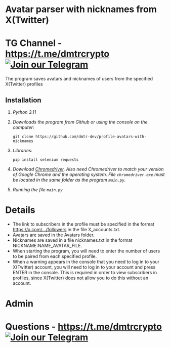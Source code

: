 # Avatar parser with nicknames from X(Twitter)
# TG Channel - https://t.me/dmtrcrypto [![Join our Telegram](https://img.shields.io/badge/Telegram-2CA5E0?style=for-the-badge&logo=telegram&logoColor=white)](https://t.me/dmtrcrypto)

The program saves avatars and nicknames of users from the specified X(Twitter) profiles

## Installation
1. *Python 3.11*
2. *Downloads the program from Github or using the console on the computer:*
 
    ```
    git clone https://github.com/dmtr-dev/profile-avatars-with-nicknames
    ```
3. *Libraries:*

    ```
    pip install selenium requests
    ```
4. *Download [Chromedriver](https://googlechromelabs.github.io/chrome-for-testing/#stable). Also need Chromedriver to match your version of Google Chrome and the operating system. File `chromedriver.exe` must be located in the same folder as the program `main.py`.*
5.  *Running the file `main.py`*

# Details
- The link to subscribers in the profile must be specified in the format https://x.com/.../followers in the file X_accounts.txt.
- Avatars are saved in the Avatars folder.
- Nicknames are saved in a file nicknames.txt in the format NICKNAME:NAME_AVATAR_FILE.
- When starting the program, you will need to enter the number of users to be paired from each specified profile.
- When a warning appears in the console that you need to log in to your X(Twitter) account, you will need to log in to your account and press ENTER in the console. This is required in order to view subscribers in profiles, since X(Twitter) does not allow you to do this without an account.

# Admin
# Questions - https://t.me/dmtrcrypto [![Join our Telegram](https://img.shields.io/badge/Telegram-2CA5E0?style=for-the-badge&logo=telegram&logoColor=white)](https://t.me/dmtrcrypto)
